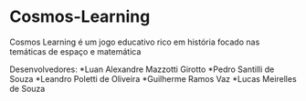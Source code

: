 # Cosmos-Learning
Cosmos Learning é um jogo educativo rico em história focado nas temáticas de espaço e matemática

Desenvolvedores:
*Luan Alexandre Mazzotti Girotto
*Pedro Santilli de Souza
*Leandro Poletti de Oliveira
*Guilherme Ramos Vaz
*Lucas Meirelles de Souza
